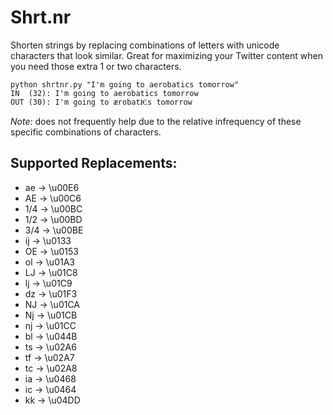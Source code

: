# Shrt.nr

Shorten strings by replacing combinations of letters with unicode characters that look similar. Great for maximizing your Twitter content when you need those extra 1 or two characters.

    python shrtnr.py "I'm going to aerobatics tomorrow"
    IN  (32): I'm going to aerobatics tomorrow
    OUT (30): I'm going to ærobatѤs tomorrow

_Note:_ does not frequently help due to the relative infrequency of these specific combinations of characters.

## Supported Replacements:
- ae -> \u00E6
- AE -> \u00C6
- 1/4 -> \u00BC
- 1/2 -> \u00BD
- 3/4 -> \u00BE
- ij -> \u0133
- OE -> \u0153
- ol -> \u01A3
- LJ -> \u01C8
- lj -> \u01C9
- dz -> \u01F3
- NJ -> \u01CA
- Nj -> \u01CB
- nj -> \u01CC
- bl -> \u044B
- ts -> \u02A6
- tf -> \u02A7
- tc -> \u02A8
- ia -> \u0468
- ic -> \u0464
- kk -> \u04DD